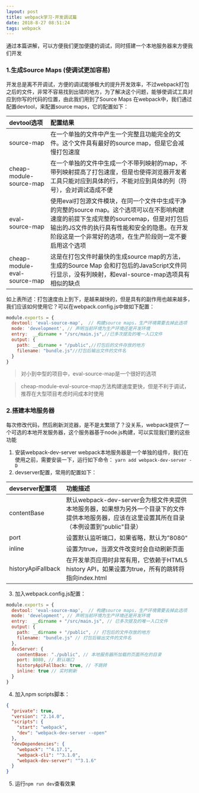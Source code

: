 ```yaml
---
layout: post
title: webpack学习-开发调试篇
date: 2018-8-27 08:51:24
tags: webpack
---
```


通过本篇讲解，可以方便我们更加便捷的调试，同时搭建一个本地服务器来方便我们开发

### 1.生成Source Maps (使调试更加容易)
开发总是离不开调试，方便的调试能够极大的提升开发效率，不过webpack打包之后的文件，非常不容易找到出错的地方，为了解决这个问题，能够使调试工具对应到你写的代码的位置，由此我们用到了Source Maps
在webpack中，我们通过配置devtool，来配置source maps，它的配置如下：

| devtool选项 | 配置结果 |
| :------ | :------ |
| source-map | 在一个单独的文件中产生一个完整且功能完全的文件。这个文件具有最好的source map，但是它会减慢打包速度 |
| cheap-module-source-map | 在一个单独的文件中生成一个不带列映射的map，不带列映射提高了打包速度，但是也使得浏览器开发者工具只能对应到具体的行，不能对应到具体的列（符号），会对调试造成不便 |
| eval-source-map | 使用eval打包源文件模块，在同一个文件中生成干净的完整的source map。这个选项可以在不影响构建速度的前提下生成完整的sourcemap，但是对打包后输出的JS文件的执行具有性能和安全的隐患。在开发阶段这是一个非常好的选项，在生产阶段则一定不要启用这个选项 |
| cheap-module-eval-source-map | 这是在打包文件时最快的生成source map的方法，生成的Source Map 会和打包后的JavaScript文件同行显示，没有列映射，和eval-source-map选项具有相似的缺点 |

如上表所述：打包速度由上到下，是越来越快的，但是具有的副作用也越来越多，我们应该如何使用它？可以在webpack.config.js中做如下配置：
```javascript
module.exports = {
  devtool: 'eval-source-map',  // 构建source maps，生产环境需要去掉此选项
  mode: 'development', // 声明当前环境为生产环境还是开发环境
  entry:  __dirname + "/src/main.js",//已多次提及的唯一入口文件
  output: {
    path: __dirname + "/public",//打包后的文件存放的地方
    filename: "bundle.js"//打包后输出文件的文件名
  }
}
```
> 对小到中型的项目中，eval-source-map是一个很好的选项

> cheap-module-eval-source-map方法构建速度更快，但是不利于调试，推荐在大型项目考虑时间成本时使用

### 2.搭建本地服务器
每次修改代码，然后刷新浏览器，是不是太繁琐了？没关系，webpack提供了一个可选的本地开发服务器，这个服务器基于node.js构建，可以实现我们要的这些功能
1. 安装webpack-dev-server
webpack本地服务器是一个单独的组件，我们在使用之前，需要安装一下，运行如下命令：
`yarn add webpack-dev-server -D`
2. devserver配置，常用的配置如下：

| devserver配置项 | 功能描述 |
| :------ | :------ |
| contentBase | 默认webpack-dev-server会为根文件夹提供本地服务器，如果想为另外一个目录下的文件提供本地服务器，应该在这里设置其所在目录（本例设置到“public"目录） |
| port | 设置默认监听端口，如果省略，默认为”8080“ |
| inline | 设置为true，当源文件改变时会自动刷新页面 |
| historyApiFallback | 在开发单页应用时非常有用，它依赖于HTML5 history API，如果设置为true，所有的跳转将指向index.html |

3. 加入webpack.config.js配置：
```javascript
module.exports = {
  devtool: 'eval-source-map',  // 构建source maps，生产环境需要去掉此选项
  mode: 'development', // 声明当前环境为生产环境还是开发环境
  entry:  __dirname + "/src/main.js", // 已多次提及的唯一入口文件
  output: {
    path: __dirname + "/public", // 打包后的文件存放的地方
    filename: "bundle.js" // 打包后输出文件的文件名
  },
  devServer: {
    contentBase: "./public", // 本地服务器所加载的页面所在的目录
    port: 8080, // 默认端口
    historyApiFallback: true, // 不跳转
    inline: true // 实时刷新
  }
}
```
4. 加入npm scripts脚本：
```json
{
  "private": true,
  "version": "2.14.0",
  "scripts": {
    "start": "webpack",
    "dev": "webpack-dev-server --open"
  },
  "devDependencies": {
    "webpack": "^4.17.1",
    "webpack-cli": "^3.1.0",
    "webpack-dev-server": "^3.1.6"
  }
}
```
5. 运行`npm run dev`查看效果
